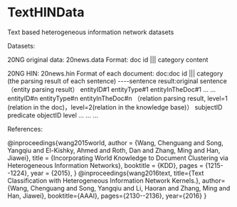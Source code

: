 # TextHINData
Text based heterogeneous information network datasets

Datasets:

20NG original data: 20news.data
Format:
doc id ||| category
content

20NG HIN: 20news.hin
Format of each document:
doc:doc id ||| category
(the parsing result of each sentence)
----sentence result:original sentence
（entity parsing result）
	entityID#1 entityType#1 entityInTheDoc#1
	...
	...
	entityID#n entityType#n entityInTheDoc#n
（relation parsing result, level=1 (relation in the doc)，level=2(relation in the knowledge base)）
		subjectID    predicate    objectID    level
		...
		...
		...

References:

@inproceedings{wang2015world,
  author = {Wang, Chenguang and Song, Yangqiu and El-Kishky, Ahmed and Roth, Dan and Zhang, Ming and Han, Jiawei},
  title = {Incorporating World Knowledge to Document Clustering via Heterogeneous Information Networks},
  booktitle = {KDD},
  pages = {1215--1224},
  year = {2015},
}
@inproceedings{wang2016text,
  title={Text Classification with Heterogeneous Information Network Kernels.},
  author={Wang, Chenguang and Song, Yangqiu and Li, Haoran and Zhang, Ming and Han, Jiawei},
  booktitle={AAAI},
  pages={2130--2136},
  year={2016}
  }
